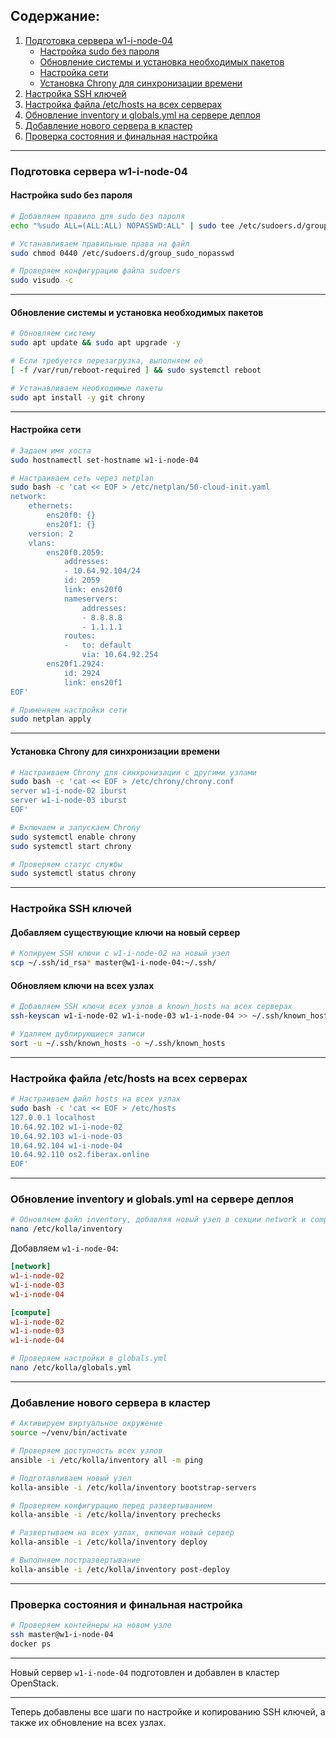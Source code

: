 ## Содержание:
1. [Подготовка сервера w1-i-node-04](#подготовка-сервера-w1-i-node-04)
    - [Настройка sudo без пароля](#настройка-sudo-без-пароля)
    - [Обновление системы и установка необходимых пакетов](#обновление-системы-и-установка-необходимых-пакетов)
    - [Настройка сети](#настройка-сети)
    - [Установка Chrony для синхронизации времени](#установка-chrony-для-синхронизации-времени)
2. [Настройка SSH ключей](#настройка-ssh-ключей)
3. [Настройка файла /etc/hosts на всех серверах](#настройка-файла-etchosts-на-всех-серверах)
4. [Обновление inventory и globals.yml на сервере деплоя](#обновление-inventory-и-globalsyml-на-сервере-деплоя)
5. [Добавление нового сервера в кластер](#добавление-нового-сервера-в-кластер)
6. [Проверка состояния и финальная настройка](#проверка-состояния-и-финальная-настройка)

---

### Подготовка сервера w1-i-node-04

#### Настройка sudo без пароля

```bash
# Добавляем правило для sudo без пароля
echo "%sudo ALL=(ALL:ALL) NOPASSWD:ALL" | sudo tee /etc/sudoers.d/group_sudo_nopasswd

# Устанавливаем правильные права на файл
sudo chmod 0440 /etc/sudoers.d/group_sudo_nopasswd

# Проверяем конфигурацию файла sudoers
sudo visudo -c
```

---

#### Обновление системы и установка необходимых пакетов

```bash
# Обновляем систему
sudo apt update && sudo apt upgrade -y

# Если требуется перезагрузка, выполняем её
[ -f /var/run/reboot-required ] && sudo systemctl reboot

# Устанавливаем необходимые пакеты
sudo apt install -y git chrony
```

---

#### Настройка сети

```bash
# Задаем имя хоста
sudo hostnamectl set-hostname w1-i-node-04

# Настраиваем сеть через netplan
sudo bash -c 'cat << EOF > /etc/netplan/50-cloud-init.yaml
network:
    ethernets:
        ens20f0: {}
        ens20f1: {}
    version: 2
    vlans:
        ens20f0.2059:
            addresses:
            - 10.64.92.104/24
            id: 2059
            link: ens20f0
            nameservers:
                addresses:
                - 8.8.8.8
                - 1.1.1.1
            routes:
            -   to: default
                via: 10.64.92.254
        ens20f1.2924:
            id: 2924
            link: ens20f1
EOF'

# Применяем настройки сети
sudo netplan apply
```

---

#### Установка Chrony для синхронизации времени

```bash
# Настраиваем Chrony для синхронизации с другими узлами
sudo bash -c 'cat << EOF > /etc/chrony/chrony.conf
server w1-i-node-02 iburst
server w1-i-node-03 iburst
EOF'

# Включаем и запускаем Chrony
sudo systemctl enable chrony
sudo systemctl start chrony

# Проверяем статус службы
sudo systemctl status chrony
```

---

### Настройка SSH ключей

#### Добавляем существующие ключи на новый сервер

```bash
# Копируем SSH ключи с w1-i-node-02 на новый узел
scp ~/.ssh/id_rsa* master@w1-i-node-04:~/.ssh/
```

#### Обновляем ключи на всех узлах

```bash
# Добавляем SSH ключи всех узлов в known_hosts на всех серверах
ssh-keyscan w1-i-node-02 w1-i-node-03 w1-i-node-04 >> ~/.ssh/known_hosts

# Удаляем дублирующиеся записи
sort -u ~/.ssh/known_hosts -o ~/.ssh/known_hosts
```

---

### Настройка файла /etc/hosts на всех серверах

```bash
# Настраиваем файл hosts на всех узлах
sudo bash -c 'cat << EOF > /etc/hosts
127.0.0.1 localhost
10.64.92.102 w1-i-node-02
10.64.92.103 w1-i-node-03
10.64.92.104 w1-i-node-04
10.64.92.110 os2.fiberax.online
EOF'
```

---

### Обновление inventory и globals.yml на сервере деплоя

```bash
# Обновляем файл inventory, добавляя новый узел в секции network и compute
nano /etc/kolla/inventory
```

Добавляем `w1-i-node-04`:

```ini
[network]
w1-i-node-02
w1-i-node-03
w1-i-node-04

[compute]
w1-i-node-02
w1-i-node-03
w1-i-node-04
```

```bash
# Проверяем настройки в globals.yml
nano /etc/kolla/globals.yml
```

---

### Добавление нового сервера в кластер

```bash
# Активируем виртуальное окружение
source ~/venv/bin/activate

# Проверяем доступность всех узлов
ansible -i /etc/kolla/inventory all -m ping

# Подготавливаем новый узел
kolla-ansible -i /etc/kolla/inventory bootstrap-servers

# Проверяем конфигурацию перед развертыванием
kolla-ansible -i /etc/kolla/inventory prechecks

# Развертываем на всех узлах, включая новый сервер
kolla-ansible -i /etc/kolla/inventory deploy

# Выполняем постразвертывание
kolla-ansible -i /etc/kolla/inventory post-deploy
```

---

### Проверка состояния и финальная настройка

```bash
# Проверяем контейнеры на новом узле
ssh master@w1-i-node-04
docker ps
```

---

Новый сервер `w1-i-node-04` подготовлен и добавлен в кластер OpenStack.

--- 

Теперь добавлены все шаги по настройке и копированию SSH ключей, а также их обновление на всех узлах.
